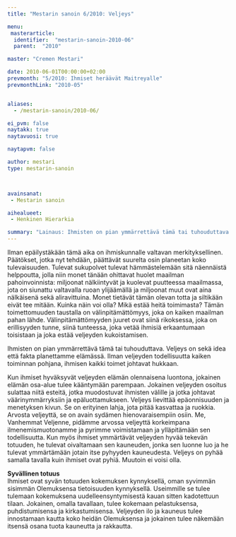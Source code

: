 ```yaml
---
title: "Mestarin sanoin 6/2010: Veljeys"

menu:
 masterarticle:
  identifier:  "mestarin-sanoin-2010-06"
  parent:  "2010"

master: "Cremen Mestari"

date: 2010-06-01T00:00:00+02:00
prevmonth: "5/2010: Ihmiset heräävät Maitreyalle"
prevmonthLink: "2010-05"


aliases:
  - /mestarin-sanoin/2010-06/

ei_pvm: false
naytakk: true
naytavuosi: true

naytapvm: false

author: mestari
type: mestarin-sanoin



avainsanat:
 - Mestarin sanoin

aihealueet:
 - Henkinen Hierarkia

summary: "Lainaus: Ihmisten on pian ymmärrettävä tämä tai tuhouduttava. Veljeys on sekä idea että fakta planettamme elämässä. Ilman veljeyden todellisuutta kaiken toiminnan pohjana, ihmisen kaikki toimet johtavat hukkaan."
---
```

<p>Ilman epäilystäkään tämä aika on ihmiskunnalle valtavan merkityksellinen. Päätökset, jotka nyt tehdään, päättävät suurelta osin planeetan koko tulevaisuuden. Tulevat sukupolvet tulevat hämmästelemään sitä näennäistä helppoutta, jolla niin monet tänään ohittavat huolet maailman pahoinvoinnista: miljoonat nälkiintyvät ja kuolevat puutteessa maailmassa, jota on siunattu valtavalla ruoan ylijäämällä ja miljoonat muut ovat aina nälkäisenä sekä aliravittuina. Monet tietävät tämän olevan totta ja siltikään eivät tee mitään. Kuinka näin voi olla? Mikä estää heitä toimimasta? Tämän toimettomuuden taustalla on välinpitämättömyys, joka on kaiken maailman pahan lähde. Välinpitämättömyyden juuret ovat siinä rikoksessa, joka on erillisyyden tunne, siinä tunteessa, joka vetää ihmisiä erkaantumaan toisistaan ja joka estää veljeyden kukoistamisen.</p>
<p>Ihmisten on pian ymmärrettävä tämä tai tuhouduttava. Veljeys on sekä idea että fakta planettamme elämässä. Ilman veljeyden todellisuutta kaiken toiminnan pohjana, ihmisen kaikki toimet johtavat hukkaan.</p>
<p>Kun ihmiset hyväksyvät veljeyden elämän olennaisena luontona, jokainen elämän osa-alue tulee kääntymään parempaan. Jokainen veljeyden osoitus sulattaa niitä esteitä, jotka muodostuvat ihmisten välille ja jotka johtavat väärinymmärryksiin ja epäluottamukseen. Veljeys lievittää epäonnisuuden ja menetyksen kivun. Se on erityinen lahja, jota pitää kasvattaa ja ruokkia. Arvosta veljeyttä, se on avain sydämen hienovaraisempiin osiin. Me, Vanhemmat Veljenne, pidämme arvossa veljeyttä korkeimpana ilmenemismuotonamme ja pyrimme voimistamaan ja ylläpitämään sen todellisuutta. Kun myös ihmiset ymmärtävät veljeyden hyvää tekevän totuuden, he tulevat oivaltamaan sen kauneuden, jonka sen luonne luo ja he tulevat ymmärtämään jotain itse pyhyyden kauneudesta. Veljeys on pyhää samalla tavalla kuin ihmiset ovat pyhiä. Muutoin ei voisi olla.</p>
<p><strong>Syvällinen totuus</strong><br>
Ihmiset ovat syvän totuuden kokemuksen kynnyksellä, oman syvimmän sisimmän Olemuksensa tietoisuuden kynnyksellä. Useimmille se tulee tulemaan kokemuksena uudelleensyntymisestä kauan sitten kadotettuun tilaan. Jokainen, omalla tavallaan, tulee kokemaan pelastuksensa, puhdistumisensa ja kirkastumisensa. Veljeyden ilo ja kauneus tulee innostamaan kautta koko heidän Olemuksensa ja jokainen tulee näkemään itsensä osana tuota kauneutta ja rakkautta.</p>